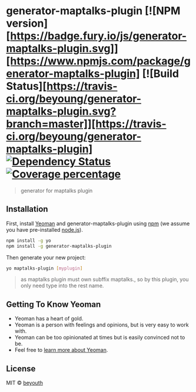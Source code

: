 # generator-maptalks-plugin [![NPM version][https://badge.fury.io/js/generator-maptalks-plugin.svg]][https://www.npmjs.com/package/generator-maptalks-plugin] [![Build Status][https://travis-ci.org/beyoung/generator-maptalks-plugin.svg?branch=master]][https://travis-ci.org/beyoung/generator-maptalks-plugin] [![Dependency Status][daviddm-image]][daviddm-url] [![Coverage percentage][coveralls-image]][coveralls-url]
> generator for maptalks plugin

## Installation

First, install [Yeoman](http://yeoman.io) and generator-maptalks-plugin using [npm](https://www.npmjs.com/) (we assume you have pre-installed [node.js](https://nodejs.org/)).

```bash
npm install -g yo
npm install -g generator-maptalks-plugin
```

Then generate your new project:

```bash
yo maptalks-plugin [myplugin]
```
> as maptalks plugin must own subffix maptalks., so by this plugin, you only need type into the rest name.

## Getting To Know Yeoman

 * Yeoman has a heart of gold.
 * Yeoman is a person with feelings and opinions, but is very easy to work with.
 * Yeoman can be too opinionated at times but is easily convinced not to be.
 * Feel free to [learn more about Yeoman](http://yeoman.io/).

## License

MIT © [beyouth](https://github.com/beyoung/generator-maptalks-plugin)


[npm-image]: https://badge.fury.io/js/generator-maptalks-plugin.svg
[npm-url]: https://npmjs.org/package/generator-maptalks-plugin
[travis-image]: https://travis-ci.org/beyoung/generator-maptalks-plugin.svg?branch=master
[travis-url]: https://travis-ci.org/beyoung/generator-maptalks-plugin
[daviddm-image]: https://david-dm.org/beyoung/generator-maptalks-plugin.svg?theme=shields.io
[daviddm-url]: https://david-dm.org/beyoung/generator-maptalks-plugin
[coveralls-image]: https://coveralls.io/repos/beyoung/generator-maptalks-plugin/badge.svg
[coveralls-url]: https://coveralls.io/r/beyoung/generator-maptalks-plugin

